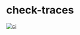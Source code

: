 # check-traces

[![ci](https://github.com/obs-nebula/check-traces/actions/workflows/ci.yml/badge.svg?branch=main)](https://github.com/obs-nebula/check-traces/actions/workflows/ci.yml)


